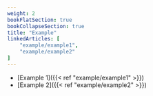 ```yaml
---
weight: 2
bookFlatSection: true
bookCollapseSection: true
title: "Example"
linkedArticles: [
    "example/example1",
    "example/example2"
]
---
```

 
- [Example 1]({{< ref "example/example1" >}})
- [Example 2]({{< ref "example/example2" >}})
